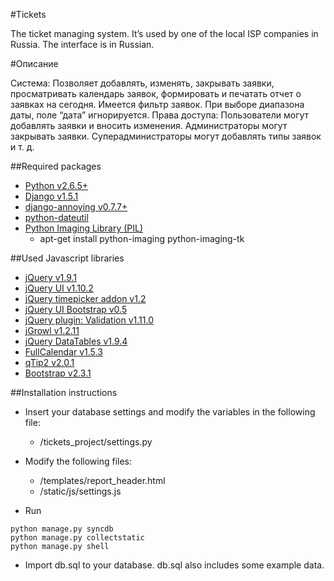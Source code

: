 #Tickets

The ticket managing system. It’s used by one of the local ISP companies in Russia.
The interface is in Russian.

#Описание

Система: Позволяет добавлять, изменять, закрывать заявки, просматривать календарь заявок, формировать и печатать отчет о заявках на сегодня. Имеется фильтр заявок. При выборе диапазона даты, поле “дата” игнорируется. Права доступа: Пользователи могут добавлять заявки и вносить изменения. Администраторы могут закрывать заявки. Суперадминистраторы могут добавлять типы заявок и т. д.

##Required packages

* [Python v2.6.5+](http://www.python.org)
* [Django v1.5.1](http://djangoproject.com)
* [django-annoying v0.7.7+](https://github.com/skorokithakis/django-annoying)
* [python-dateutil](ttp://labix.org/python-dateutil)
* [Python Imaging Library (PIL)](http://www.pythonware.com/products/pil/)
    * apt-get install python-imaging python-imaging-tk


##Used Javascript libraries
* [jQuery v1.9.1](http://jquery.com/)
* [jQuery UI v1.10.2](http://jqueryui.com/)
* [jQuery timepicker addon v1.2](http://trentrichardson.com/examples/timepicker/)
* [jQuery UI Bootstrap v0.5](http://addyosmani.github.com/jquery-ui-bootstrap/)
* [jQuery plugin: Validation v1.11.0](http://bassistance.de/jquery-plugins/jquery-plugin-validation/)
* [jGrowl v1.2.11]( https://github.com/stanlemon/jGrowl)
* [jQuery DataTables v1.9.4](http://www.datatables.net/)
* [FullCalendar v1.5.3](http://arshaw.com/fullcalendar/)
* [qTip2 v2.0.1](http://craigsworks.com/projects/qtip2/)
* [Bootstrap v2.3.1](http://twitter.github.com/bootstrap/)

##Installation instructions

* Insert your database settings and modify the variables in the following file:
    * /tickets_project/settings.py

* Modify the following files:
    * /templates/report_header.html
    * /static/js/settings.js

* Run
```
python manage.py syncdb
python manage.py collectstatic
python manage.py shell
```

* Import db.sql to your database. db.sql also includes some example data.
